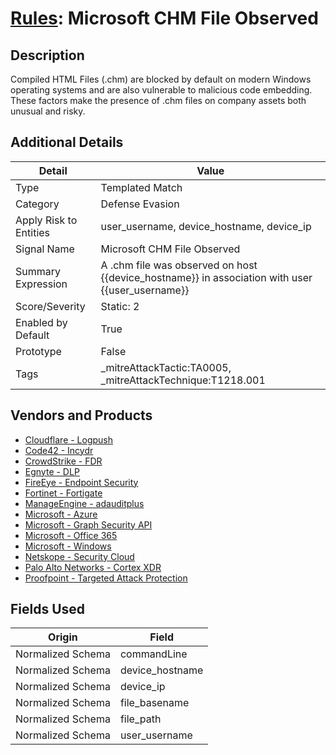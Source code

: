 # [Rules](README.md): Microsoft CHM File Observed

## Description
Compiled HTML Files (.chm) are blocked by default on modern Windows operating systems and are also vulnerable to malicious code embedding. These factors make the presence of .chm files on company assets both unusual and risky.

## Additional Details
|Detail|Value|
|----|----|
|Type|Templated Match|
|Category|Defense Evasion|
|Apply Risk to Entities|user_username, device_hostname, device_ip|
|Signal Name|Microsoft CHM File Observed|
|Summary Expression|A .chm file was observed on host {{device_hostname}} in association with user {{user_username}}|
|Score/Severity|Static: 2|
|Enabled by Default|True|
|Prototype|False|
|Tags|_mitreAttackTactic:TA0005, _mitreAttackTechnique:T1218.001|
## Vendors and Products
- [Cloudflare - Logpush](../products/c2503fcc-ef30-4e40-bb32-0bf47151b140.md)
- [Code42 - Incydr](../products/cc523ad6-7193-4de5-a254-d0243fca63f3.md)
- [CrowdStrike - FDR](../products/569a3a44-c29f-492e-bcf4-5dc04e2ab0f3.md)
- [Egnyte - DLP](../products/114420df-d10c-4e88-92e9-0d95102c1a3d.md)
- [FireEye - Endpoint Security](../products/8c342fa0-4147-47c9-b574-965ad2eddafa.md)
- [Fortinet - Fortigate](../products/c57e2c85-4fc1-4fb7-8fa1-dbc5235231ad.md)
- [ManageEngine - adauditplus](../products/7205db83-88e8-4074-8288-136a6c493d69.md)
- [Microsoft - Azure](../products/a1225af5-e778-4068-a9a2-47da93d1ff24.md)
- [Microsoft - Graph Security API](../products/ef42eb74-7444-4fee-b231-b4eb1e7c9660.md)
- [Microsoft - Office 365](../products/d3ed003d-5ddd-4c7a-bea5-63eae6311833.md)
- [Microsoft - Windows](../products/1ff7546c-cb36-4a24-87f7-89d2cecc5761.md)
- [Netskope - Security Cloud](../products/B3582ED2-1A0C-452D-9802-97433D143486.md)
- [Palo Alto Networks - Cortex XDR](../products/146522A1-DC9A-40A5-A909-2EB3B665B1D1.md)
- [Proofpoint - Targeted Attack Protection](../products/de3d4b6b-36a3-4436-8bfc-0561ac95037e.md)


## Fields Used

|Origin|Field|
|----|----|
|Normalized Schema|commandLine|
|Normalized Schema|device_hostname|
|Normalized Schema|device_ip|
|Normalized Schema|file_basename|
|Normalized Schema|file_path|
|Normalized Schema|user_username|


